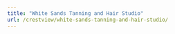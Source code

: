 ```yaml
---
title: "White Sands Tanning and Hair Studio"
url: /crestview/white-sands-tanning-and-hair-studio/
---
```

